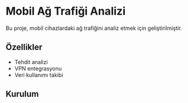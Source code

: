 # Mobil Ağ Trafiği Analizi
Bu proje, mobil cihazlardaki ağ trafiğini analiz etmek için geliştirilmiştir.

## Özellikler
- Tehdit analizi
- VPN entegrasyonu
- Veri kullanımı takibi

## Kurulum
